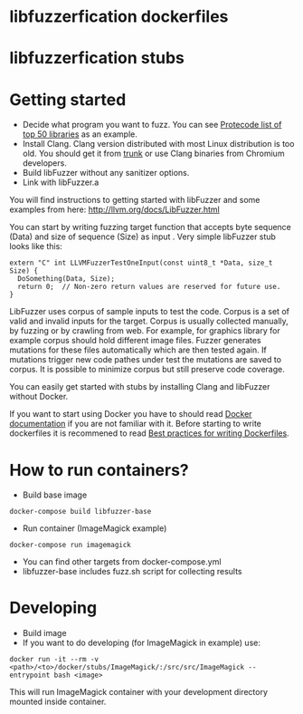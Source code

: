 
# libfuzzerfication dockerfiles

# libfuzzerfication stubs

# Getting started
* Decide what program you want to fuzz. You can see [Protecode list of top 50 libraries](https://github.com/ouspg/libfuzzerfication/blob/master/doc/protecode-sc-top-components-native-20160609.txt) as an example.
* Install Clang. Clang version distributed with most Linux distribution is too old. You should get it from [trunk](http://clang.llvm.org/get_started.html) or use Clang binaries from Chromium developers.
* Build libFuzzer without any sanitizer options.
* Link with libFuzzer.a

You will find instructions to getting started with libFuzzer and some examples from here:
http://llvm.org/docs/LibFuzzer.html

You can start by writing fuzzing target function that accepts byte sequence (Data) and size of sequence (Size) as input . Very simple libFuzzer stub looks like this:

```
extern "C" int LLVMFuzzerTestOneInput(const uint8_t *Data, size_t Size) {
  DoSomething(Data, Size);
  return 0;  // Non-zero return values are reserved for future use.
}
```

LibFuzzer uses corpus of sample inputs to test the code. Corpus is a set of valid and invalid inputs for the target. Corpus is usually collected manually, by fuzzing or by crawling from web. For example, for graphics library for example corpus should hold different image files. Fuzzer generates mutations for these files automatically which are then tested again. If mutations trigger new code pathes under test the mutations are saved to corpus. It is possible to minimize corpus but still preserve code coverage.

You can easily get started with stubs by installing Clang and libFuzzer without Docker.

If you want to start using Docker you have to should read  [Docker documentation](https://docs.docker.com/) if you are not familiar with it. Before starting to write dockerfiles it is recommened to read [Best practices for writing Dockerfiles](https://docs.docker.com/engine/userguide/eng-image/dockerfile_best-practices/).

# How to run containers?
* Build base image
```
docker-compose build libfuzzer-base
```
* Run container (ImageMagick example)
```
docker-compose run imagemagick
```
* You can find other targets from docker-compose.yml
* libfuzzer-base includes fuzz.sh script for collecting results

# Developing
* Build image
* If you want to do developing (for ImageMagick in example) use:
```
docker run -it --rm -v <path>/<to>/docker/stubs/ImageMagick/:/src/src/ImageMagick --entrypoint bash <image>
```
This will run ImageMagick container with your development directory mounted inside container.
